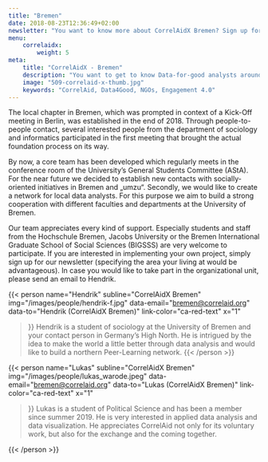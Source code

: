 ```yaml
---
title: "Bremen"
date: 2018-08-23T12:36:49+02:00
newsletter: "You want to know more about CorrelAidX Bremen? Sign up for our Newsletter!"
menu: 
    correlaidx:
        weight: 5
meta:
    title: "CorrelAidX - Bremen"
    description: "You want to get to know Data-for-good analysts around you and use data for social good? In this case, you are interested in CorrelAidX!"
    image: "509-correlaid-x-thumb.jpg"
    keywords: "CorrelAid, Data4Good, NGOs, Engagement 4.0"
---
```


The local chapter in Bremen, which was prompted in context of a Kick-Off meeting in Berlin, was established in the 
end of 2018. Through people-to-people contact, several interested people from the department of sociology and 
informatics participated in the first meeting that brought the actual foundation process on its way. 

By now, a core team has been developed which regularly meets in the conference room of the University’s General 
Students Committee (AStA). For the near future we decided to establish new contacts with socially-oriented 
initiatives in Bremen and „umzu“. Secondly, we would like to create a network for local data analysts. 
For this purpose we aim to build a strong cooperation with different faculties and departments at the 
University of Bremen.

Our team appreciates every kind of support. Especially students and staff from the Hochschule Bremen, 
Jacobs University or the Bremen International Graduate School of Social Sciences (BIGSSS) are very welcome 
to participate. If you are interested in implementing your own project, simply sign up for our newsletter 
(specifying the area your living at would be advantageous). In case you would like to take part in the organizational
 unit, please send an email to Hendrik. 


{{< person 
    name="Hendrik"
    subline="CorrelAidX Bremen"
    img="/images/people/hendrik-f.jpg"
    data-email="bremen@correlaid.org"
    data-to="Hendrik (CorrelAidX Bremen)"
    link-color="ca-red-text"
    x="1"
>}}
Hendrik is a student of sociology at the University of Bremen and  your contact person in Germany’s High North. 
He is intrigued by the idea to make the world a little better through data analysis and would like to build a 
northern Peer-Learning network.
{{< /person >}}

{{< person 
    name="Lukas"
    subline="CorrelAidX Bremen"
    img="/images/people/lukas_warode.jpeg"
    data-email="bremen@correlaid.org"
    data-to="Lukas (CorrelAidX Bremen)"
    link-color="ca-red-text"
    x="1"
>}}
Lukas is a student of Political Science and has been a member since summer 2019. He is very interested in applied data analysis and data visualization. He appreciates CorrelAid not only for its voluntary work, but also for the exchange and the coming together.


{{< /person >}}
